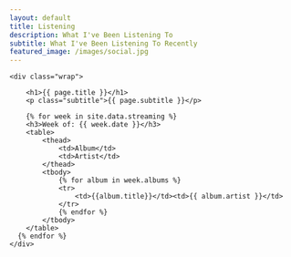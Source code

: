 ```yaml
---
layout: default
title: Listening
description: What I've Been Listening To
subtitle: What I've Been Listening To Recently
featured_image: /images/social.jpg
---
```

<section class="single">

	<div class="wrap">

		<h1>{{ page.title }}</h1>
		<p class="subtitle">{{ page.subtitle }}</p>

		{% for week in site.data.streaming %}
		<h3>Week of: {{ week.date }}</h3>
		<table>
			<thead>
				<td>Album</td>
				<td>Artist</td>
			</thead>
			<tbody>
				{% for album in week.albums %}
				<tr>
					<td>{{album.title}}</td><td>{{ album.artist }}</td>
				</tr>			
				{% endfor %}
			</tbody>
		</table>
	  {% endfor %}
	</div>

</section>